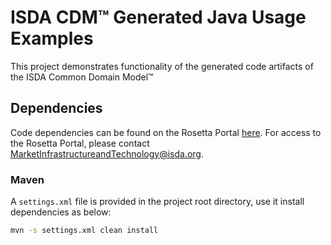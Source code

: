 # ISDA CDM&trade; Generated Java Usage Examples

This project demonstrates functionality of the generated code artifacts of the ISDA Common Domain Model&trade; 

## Dependencies

Code dependencies can be found on the Rosetta Portal [here](https://home.rosetta-model.org/#/home).  For access to the Rosetta Portal, please contact MarketInfrastructureandTechnology@isda.org.

### Maven
A `settings.xml` file is provided in the project root directory, use it install dependencies as below: 
```bash
mvn -s settings.xml clean install

```
